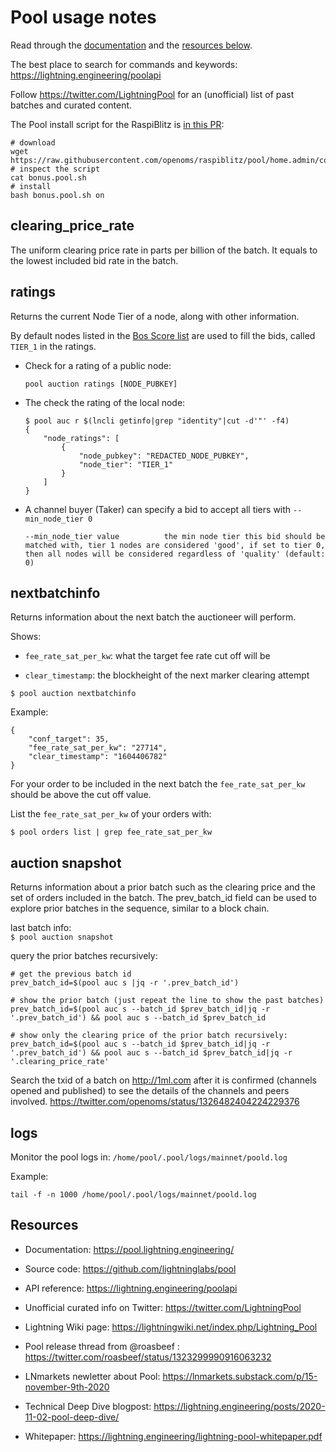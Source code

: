# Pool usage notes

Read through the [documentation](https://pool.lightning.engineering/) and the [resources below](#resources).

The best place to search for commands and keywords: https://lightning.engineering/poolapi

Follow https://twitter.com/LightningPool for an (unofficial) list of past batches and curated content.

The Pool install script for the RaspiBlitz is [in this PR](https://github.com/rootzoll/raspiblitz/pull/1739):
```
# download
wget https://raw.githubusercontent.com/openoms/raspiblitz/pool/home.admin/config.scripts/bonus.pool.sh
# inspect the script
cat bonus.pool.sh
# install
bash bonus.pool.sh on
```

## clearing_price_rate
The uniform clearing price rate in parts per billion of the batch.
It equals to the lowest included bid rate in the batch.

## ratings
Returns the current Node Tier of a node, along with other
information.


By default nodes listed in the [Bos Score list](BosScore.md) are used to fill the bids, called `TIER_1` in the ratings.

* Check for a rating of a public node:
	```
	pool auction ratings [NODE_PUBKEY]
	```

* The check the rating of the local node:
	```
	$ pool auc r $(lncli getinfo|grep "identity"|cut -d'"' -f4)
	{
		"node_ratings": [
			{
				"node_pubkey": "REDACTED_NODE_PUBKEY",
				"node_tier": "TIER_1"
			}
		]
	}
	```

* A channel buyer (Taker) can specify a bid to accept all tiers with `--min_node_tier 0`

   ```
   --min_node_tier value          the min node tier this bid should be matched with, tier 1 nodes are considered 'good', if set to tier 0, then all nodes will be considered regardless of 'quality' (default: 0)
   ```


## nextbatchinfo
Returns information about the next batch the auctioneer will perform.

Shows:
* `fee_rate_sat_per_kw`: what the target fee rate cut off will be

* `clear_timestamp`: the blockheight of the next marker clearing attempt 

`$ pool auction nextbatchinfo`

Example:
```
{
	"conf_target": 35,
	"fee_rate_sat_per_kw": "27714",
	"clear_timestamp": "1604406782"
}

```
For your order to be included in the next batch the `fee_rate_sat_per_kw` should be above the cut off value.

List the `fee_rate_sat_per_kw` of your orders with:
```
$ pool orders list | grep fee_rate_sat_per_kw
```

## auction snapshot
Returns information about a prior batch such as the clearing
price and the set of orders included in the batch. The
prev_batch_id field can be used to explore prior batches in the
sequence, similar to a block chain.

last batch info:  
`$ pool auction snapshot`

query the prior batches recursively:
```
# get the previous batch id
prev_batch_id=$(pool auc s |jq -r '.prev_batch_id')

# show the prior batch (just repeat the line to show the past batches)
prev_batch_id=$(pool auc s --batch_id $prev_batch_id|jq -r '.prev_batch_id') && pool auc s --batch_id $prev_batch_id

# show only the clearing price of the prior batch recursively:
prev_batch_id=$(pool auc s --batch_id $prev_batch_id|jq -r '.prev_batch_id') && pool auc s --batch_id $prev_batch_id|jq -r '.clearing_price_rate'
```

Search the txid of a batch on http://1ml.com after it is confirmed (channels opened and published) to see the details of the channels and peers involved.
https://twitter.com/openoms/status/1326482404224229376

## logs

Monitor the pool logs in:
`/home/pool/.pool/logs/mainnet/poold.log`

Example:  
```
tail -f -n 1000 /home/pool/.pool/logs/mainnet/poold.log
```

## Resources

* Documentation: https://pool.lightning.engineering/

* Source code: https://github.com/lightninglabs/pool

* API reference: https://lightning.engineering/poolapi

* Unofficial curated info on Twitter: https://twitter.com/LightningPool

* Lightning Wiki page: https://lightningwiki.net/index.php/Lightning_Pool

* Pool release thread from @roasbeef : <https://twitter.com/roasbeef/status/1323299990916063232>

* LNmarkets newletter about Pool: https://lnmarkets.substack.com/p/15-november-9th-2020

* Technical Deep Dive blogpost: <https://lightning.engineering/posts/2020-11-02-pool-deep-dive/>

* Whitepaper:  <https://lightning.engineering/lightning-pool-whitepaper.pdf>
